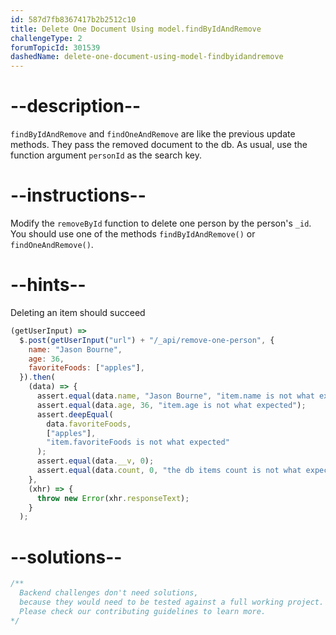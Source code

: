 ```yaml
---
id: 587d7fb8367417b2b2512c10
title: Delete One Document Using model.findByIdAndRemove
challengeType: 2
forumTopicId: 301539
dashedName: delete-one-document-using-model-findbyidandremove
---
```


# --description--

`findByIdAndRemove` and `findOneAndRemove` are like the previous update methods. They pass the removed document to the db. As usual, use the function argument `personId` as the search key.

# --instructions--

Modify the `removeById` function to delete one person by the person's `_id`. You should use one of the methods `findByIdAndRemove()` or `findOneAndRemove()`.

# --hints--

Deleting an item should succeed

```js
(getUserInput) =>
  $.post(getUserInput("url") + "/_api/remove-one-person", {
    name: "Jason Bourne",
    age: 36,
    favoriteFoods: ["apples"],
  }).then(
    (data) => {
      assert.equal(data.name, "Jason Bourne", "item.name is not what expected");
      assert.equal(data.age, 36, "item.age is not what expected");
      assert.deepEqual(
        data.favoriteFoods,
        ["apples"],
        "item.favoriteFoods is not what expected"
      );
      assert.equal(data.__v, 0);
      assert.equal(data.count, 0, "the db items count is not what expected");
    },
    (xhr) => {
      throw new Error(xhr.responseText);
    }
  );
```

# --solutions--

```js
/**
  Backend challenges don't need solutions, 
  because they would need to be tested against a full working project. 
  Please check our contributing guidelines to learn more.
*/
```
